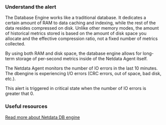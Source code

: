 ### Understand the alert

The Database Engine works like a traditional database. It dedicates a certain amount of RAM to data caching and indexing, while the rest of the data resides compressed on disk. Unlike other memory modes, the amount of historical metrics stored is based on the amount of disk space you allocate and the effective compression ratio, not a fixed number of metrics collected.

By using both RAM and disk space, the database engine allows for long-term storage of per-second metrics inside of the Netdata Agent itself.

The Netdata Agent monitors the number of IO errors in the last 10 minutes. The dbengine is experiencing I/O errors (CRC errors, out of space, bad disk, etc.).

This alert is triggered in critical state when the number of IO errors is greater that 0.

### Useful resources

[Read more about Netdata DB engine](/src/database/README.md/engine)

